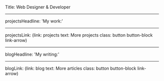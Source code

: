 Title: Web Designer & Developer

----

projectsHeadline: 'My work:'

----

projectsLink: (link: projects text: More projects class: button button-block link-arrow)

----

blogHeadline: 'My writing:'

----

blogLink: (link: blog text: More articles class: button button-block link-arrow)
